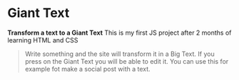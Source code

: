 # Giant Text
**Transform a text to a Giant Text**
This is my first JS project after 2 months of learning HTML and CSS
> Write something and the site will transform it in a Big Text.
> If you press on the Giant Text you will be able to edit it.
You can use this for example fot make a social post with a text.
